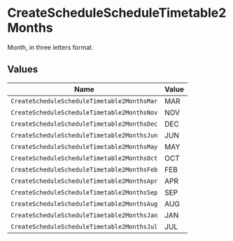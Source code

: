 # CreateScheduleScheduleTimetable2Months

Month, in three letters format.


## Values

| Name                                        | Value                                       |
| ------------------------------------------- | ------------------------------------------- |
| `CreateScheduleScheduleTimetable2MonthsMar` | MAR                                         |
| `CreateScheduleScheduleTimetable2MonthsNov` | NOV                                         |
| `CreateScheduleScheduleTimetable2MonthsDec` | DEC                                         |
| `CreateScheduleScheduleTimetable2MonthsJun` | JUN                                         |
| `CreateScheduleScheduleTimetable2MonthsMay` | MAY                                         |
| `CreateScheduleScheduleTimetable2MonthsOct` | OCT                                         |
| `CreateScheduleScheduleTimetable2MonthsFeb` | FEB                                         |
| `CreateScheduleScheduleTimetable2MonthsApr` | APR                                         |
| `CreateScheduleScheduleTimetable2MonthsSep` | SEP                                         |
| `CreateScheduleScheduleTimetable2MonthsAug` | AUG                                         |
| `CreateScheduleScheduleTimetable2MonthsJan` | JAN                                         |
| `CreateScheduleScheduleTimetable2MonthsJul` | JUL                                         |